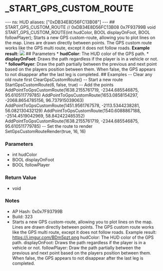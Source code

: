 # _START_GPS_CUSTOM_ROUTE

--- ns: HUD aliases: ["0xDB34E8D56FC13B08"] --- ## START_GPS_CUSTOM_ROUTE  // 0xDB34E8D56FC13B08 0x7F93799B void START_GPS_CUSTOM_ROUTE(int hudColor, BOOL displayOnFoot, BOOL followPlayer);  Starts a new GPS custom-route, allowing you to plot lines on the map. Lines are drawn directly between points. The GPS custom route works like the GPS multi route, except it does not follow roads.  **Example result:**  ![](https://i.imgur.com/BDm5pzt.png)  ## Parameters * **hudColor**: The HUD color of the GPS path. * **displayOnFoot**: Draws the path regardless if the player is in a vehicle or not. * **followPlayer**: Draw the path partially between the previous and next point based on the players position between them. When false, the GPS appears to not disappear after the last leg is completed.  ## Examples -- Clear any old route first ClearGpsCustomRoute()  -- Start a new route StartGpsCustomRoute(6, false, true)  -- Add the points AddPointToGpsCustomRoute(1638.2155761719, -2344.685546875, 95.610511779785) AddPointToGpsCustomRoute(1653.0858154297, -2068.8654785156, 96.737915039063) AddPointToGpsCustomRoute(1451.9561767578, -2113.5344238281, 56.082130432129) AddPointToGpsCustomRoute(1540.6088867188, -2514.4519042969, 58.842422485352) AddPointToGpsCustomRoute(1638.2155761719, -2344.685546875, 95.610511779785)  -- Set the route to render SetGpsCustomRouteRender(true, 16, 16)

### Parameters
* int hudColor
* BOOL displayOnFoot
* BOOL followPlayer

### Return Value
* void

### Notes
* AP Hash: 0x0x7F93799B
* Build: 323
* Starts a new GPS custom-route, allowing you to plot lines on the map.
Lines are drawn directly between points.
The GPS custom route works like the GPS multi route, except it does not follow roads.
Example result: https://i.imgur.com/BDm5pzt.png
hudColor: The HUD color of the GPS path.
displayOnFoot: Draws the path regardless if the player is in a vehicle or not.
followPlayer: Draw the path partially between the previous and next point based on the players position between them. When false, the GPS appears to not disappear after the last leg is completed.

